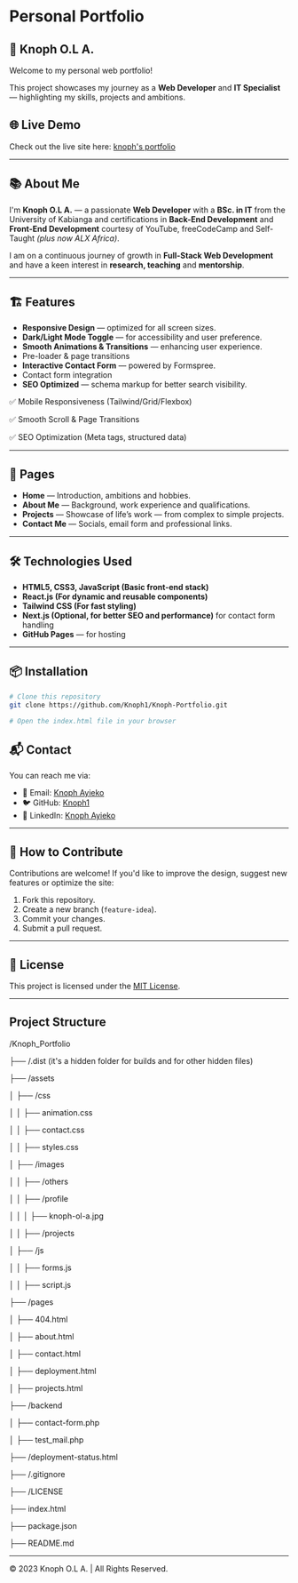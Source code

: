 # Personal Portfolio

## 🚀 Knoph O.L A.

Welcome to my personal web portfolio!

This project showcases my journey as a **Web Developer** and **IT Specialist** — highlighting my skills, projects and ambitions.

## 🌐 Live Demo
Check out the live site here: [knoph's portfolio](https://knoph1.github.io/Knoph-s-Portfolio/)

---

## 📚 About Me

I'm **Knoph O.L A.** — a passionate **Web Developer** with a **BSc. in IT** from the University of Kabianga and certifications in **Back-End Development** and **Front-End Development** courtesy of YouTube, freeCodeCamp and Self-Taught *(plus now ALX Africa)*. 

I am on a continuous journey of growth in **Full-Stack Web Development** and have a keen interest in **research, teaching** and **mentorship**.

---

## 🏗️ Features

- **Responsive Design** — optimized for all screen sizes.
- **Dark/Light Mode Toggle** — for accessibility and user preference.
- **Smooth Animations & Transitions** — enhancing user experience.
- Pre-loader & page transitions
- **Interactive Contact Form** — powered by Formspree.
- Contact form integration
- **SEO Optimized** — schema markup for better search visibility.

✅ Mobile Responsiveness (Tailwind/Grid/Flexbox)

✅ Smooth Scroll & Page Transitions

✅ SEO Optimization (Meta tags, structured data)

---

## 📁 Pages

- **Home** — Introduction, ambitions and hobbies.
- **About Me** — Background, work experience and qualifications.
- **Projects** — Showcase of life’s work — from complex to simple projects.
- **Contact Me** — Socials, email form and professional links.

---

## 🛠️ Technologies Used

- **HTML5, CSS3, JavaScript (Basic front-end stack)**  
- **React.js (For dynamic and reusable components)**  
- **Tailwind CSS (For fast styling)**  
- **Next.js (Optional, for better SEO and performance)** for contact form handling
- **GitHub Pages** — for hosting

---

## 📦 Installation

```bash
# Clone this repository
git clone https://github.com/Knoph1/Knoph-Portfolio.git

# Open the index.html file in your browser

```

<!-- content continuation -->

## 📬 Contact

You can reach me via:

- 📧 Email: [Knoph Ayieko](mailto:knophayieko@gmail.com)  
- 🐦 GitHub: [Knoph1](https://github.com/knoph1)  
- 💼 LinkedIn: [Knoph Ayieko](https://ke.linkedin.com/in/knoph-ayieko)

---

## 🌟 How to Contribute

Contributions are welcome! If you'd like to improve the design, suggest new features or optimize the site:

1. Fork this repository.
2. Create a new branch (`feature-idea`).
3. Commit your changes.
4. Submit a pull request.

---

## 🔐 License

This project is licensed under the [MIT License](LICENSE).

---

## Project Structure

/Knoph_Portfolio

 ├── /.dist (it's a hidden folder for builds and for other hidden files)

 ├── /assets

 │   ├── /css

 │   │   ├── animation.css

 │   │   ├── contact.css

 │   │   ├── styles.css

 │   ├── /images

 │   │   ├── /others

 │   │   ├── /profile

 │   │   │   ├── knoph-ol-a.jpg

 │   │   ├── /projects

 │   ├── /js

 │   │   ├── forms.js

 │   │   ├── script.js

 ├── /pages

 │   ├── 404.html

 │   ├── about.html

 │   ├── contact.html

 │   ├── deployment.html

 │   ├── projects.html

 ├── /backend

 │   ├── contact-form.php

 │   ├── test_mail.php

 ├── /deployment-status.html

 ├── /.gitignore

 ├── /LICENSE

 ├── index.html

 ├── package.json

 ├── README.md

---

© 2023 Knoph O.L A. | All Rights Reserved.
